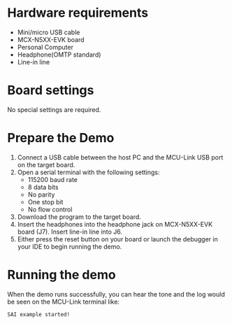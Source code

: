 Hardware requirements
=====================
- Mini/micro USB cable
- MCX-N5XX-EVK board
- Personal Computer
- Headphone(OMTP standard)
- Line-in line

Board settings
============
No special settings are required.

Prepare the Demo
===============
1. Connect a USB cable between the host PC and the MCU-Link USB port on the target board.
2. Open a serial terminal with the following settings:
    - 115200 baud rate
    - 8 data bits
    - No parity
    - One stop bit
    - No flow control
3. Download the program to the target board.
4. Insert the headphones into the headphone jack on MCX-N5XX-EVK board (J7). Insert line-in line into J6.
5. Either press the reset button on your board or launch the debugger in your IDE to begin running the demo.

Running the demo
===============
When the demo runs successfully, you can hear the tone and the log would be seen on the MCU-Link terminal like:

~~~~~~~~~~~~~~~~~~~
SAI example started!
~~~~~~~~~~~~~~~~~~~
